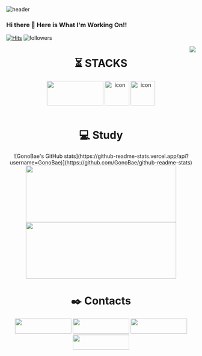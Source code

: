<!--Header-->
![header](https://capsule-render.vercel.app/api?type=wave&color=auto&customColorList=0,2,2,5,30&height=300&section=header&text=Welcome%20GitHub&fontSize=80&fontAlignY=40&desc=GonoBae&animation=twinkling)
### Hi there 👋 Here is What I'm Working On!!
<!--Hits--> 
[![Hits](https://hits.seeyoufarm.com/api/count/incr/badge.svg?url=https://github.com/GonoBae&count_bg=%23099DD7&title_bg=%23555555&icon=&icon_color=%23E7E7E7&title=hits&edge_flat=false)](https://hits.seeyoufarm.com)
![followers](https://img.shields.io/github/followers/GonoBae?style=social)

<img align='right' src="http://mazassumnida.wtf/api/v2/generate_badge?boj=qldrhqorhsh">


<div align=center><h1>⏳ STACKS</h1></div>
<div align=center>
  <img src="https://img.shields.io/badge/Unity-black?style=for-the-badge&logo=Unity&logoColor=white", width = "150" height = "65">
  
  <img src="https://techstack-generator.vercel.app/csharp-icon.svg" alt="icon" width="65" height="65" />
  <img src="https://techstack-generator.vercel.app/cpp-icon.svg" alt="icon" width="65" height="65" />
  <!-- <img src="https://techstack-generator.vercel.app/python-icon.svg" alt="icon" width="65" height="65" /> -->
  <!-- <img src="https://img.shields.io/badge/C-339AF0?style=for-the-badge&logo=C&logoColor=white", width = "100", height = "100"> -->
</div>

<br/>


<div align=middle><h1>💻 Study</h1></div>
<div align=middle>
![GonoBae's GitHub stats](https://github-readme-stats.vercel.app/api?username=GonoBae)](https://github.com/GonoBae/github-readme-stats)
<!--GitHub Stats-->
<img align='' src="https://github-readme-stats.vercel.app/api?username=GonoBae&theme=tokyonight&show_icons=true", width = 400, height = 150>
<!--Top Langs-->
<img align='' src="https://github-readme-stats.vercel.app/api/top-langs/?username=GonoBae&layout=compact&theme=tokyonight", width = 400, height = 150>



<div align=middle><h1>✒️ Contacts</h1></div>
<a href="https://medium.com/@qldrhqorhsh" target="_blank"><img src="https://img.shields.io/badge/MediumBlog-important?style=flat&logo=Medium&logoColor=white", width = "150" height = "40"/></a>
<a href="https://gonobae.github.io/" target="_blank"><img src="https://img.shields.io/badge/GitHubPost-important?style=flat&logo=GitHub Pages&logoColor=white", width = "150" height = "40"/></a>
<a href="https://www.youtube.com/watch?v=dwD6tOVq3Vw" target="_blank"><img src="https://img.shields.io/badge/R D R-important?style=flat&logo=YouTube&logoColor=white", width = "150" height = "40"/></a>
<a href="https://www.youtube.com/watch?v=hJs4BHvKOXk" target="_blank"><img src="https://img.shields.io/badge/To Dream-important?style=flat&logo=YouTube&logoColor=white", width = "150" height = "40"/></a>
</div>
